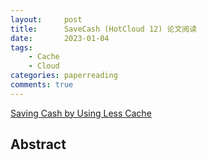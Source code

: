 ```yaml
---
layout:     post
title:      SaveCash (HotCloud 12) 论文阅读
date:       2023-01-04
tags:
    - Cache
    - Cloud
categories: paperreading
comments: true
---
```


[Saving Cash by Using Less Cache](https://www.usenix.org/conference/hotcloud12/workshop-program/presentation/zhu)

## Abstract

